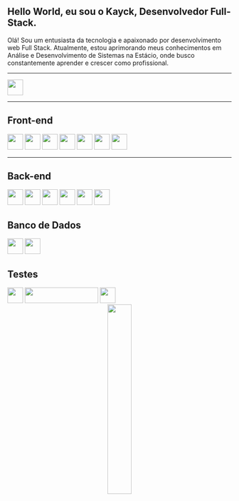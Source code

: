 ## Hello World, eu sou o Kayck, Desenvolvedor Full-Stack.

<div>
Olá! Sou um entusiasta da tecnologia e apaixonado por desenvolvimento web Full Stack. Atualmente, estou aprimorando meus conhecimentos em Análise e Desenvolvimento de Sistemas na Estácio, onde busco constantemente aprender e crescer como profissional.
</div>
<hr>
<div>
<a href="https://www.linkedin.com/in/kayck-hirt/" target="_blank"><img src="https://img.shields.io/badge/-LinkedIn-%230077B5?style=for-the-badge&logo=linkedin&logoColor=white" target="_blank" height=35px></a>
<hr>
  <h2>Front-end</h2>
<img src="https://img.shields.io/badge/Angular-DD0031?style=for-the-badge&logo=angular&logoColor=white" height=35px>
<img src="https://img.shields.io/badge/React-20232A?style=for-the-badge&logo=react&logoColor=61DAFB" height=35px>
<img src= "https://img.shields.io/badge/HTML5-E34F26?style=for-the-badge&logo=html5&logoColor=white" height=35px>
<img src= "https://img.shields.io/badge/CSS3-1572B6?style=for-the-badge&logo=css3&logoColor=white" height=35px>
<img src= "https://img.shields.io/badge/Material--UI-0081CB?style=for-the-badge&logo=material-ui&logoColor=white" height=35px>
<img src="https://img.shields.io/badge/JavaScript-F7DF1E?style=for-the-badge&logo=javascript&logoColor=black" height=35px>
<img src="https://img.shields.io/badge/Redux-593D88?style=for-the-badge&logo=redux&logoColor=white" height=35px>
<hr>
 <h2>Back-end</h2>
<img src="https://img.shields.io/badge/Node.js-43853D?style=for-the-badge&logo=node.js&logoColor=white" height=35px>
<img src="https://img.shields.io/badge/Python-3776AB.svg?style=for-the-badge&logo=Python&logoColor=white" height=35px>
<img src="https://img.shields.io/badge/PHP-777BB4?style=for-the-badge&logo=php&logoColor=white" height=35px>
<img src="https://img.shields.io/badge/Sequelize-52B0E7?style=for-the-badge&logo=Sequelize&logoColor=white" height=35px>
<img src="https://img.shields.io/badge/Mongoose-880000.svg?style=for-the-badge&logo=Mongoose&logoColor=white" height=35px>
<img src="https://img.shields.io/badge/TypeScript-007ACC?style=for-the-badge&logo=typescript&logoColor=white" height=35px>

  
  <h2>Banco de Dados</h2>
<img src="https://img.shields.io/badge/MongoDB-47A248.svg?style=for-the-badge&logo=MongoDB&logoColor=white" height=35px>
<img src="https://img.shields.io/badge/MySQL-4479A1.svg?style=for-the-badge&logo=MySQL&logoColor=white" height=35px>
  <h2>Testes</h2>
<img src="https://img.shields.io/badge/Jest-323330?style=for-the-badge&logo=Jest&logoColor=white" height=35px>
<img src="https://img.shields.io/badge/testing%20library-323330?style=for-the-badge&logo=testing-library&logoColor=red" height=35px width=165px>
<img src="https://img.shields.io/badge/Mocha-8D6748.svg?style=for-the-badge&logo=Mocha&logoColor=white" height=35px >

  
  
</div>
<div align="center">
<img src="https://media.giphy.com/media/iIqmM5tTjmpOB9mpbn/giphy.gif" width=33%>
</div>

